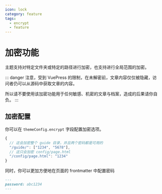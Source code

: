 ```yaml
---
icon: lock
category: feature
tags:
  - encrypt
  - feature
---
```


# 加密功能

主题支持对特定文件夹或特定的路径进行加密，也支持进行全局范围的加密。

::: danger
注意，受到 VuePress 的限制，在未解密前，文章内容仅仅被隐藏，访问者仍可以从源码中获取文章的内容。

所以请不要使用该加密功能用于任何敏感、机密的文章与档案，造成的后果请你自负。
:::

## 加密配置

你可以在 `themeConfig.encrypt` 字段配置加密选项。

```js
{
  // 这会加密整个 guide 目录，并且两个密码都是可用的
  "/guide/": ["1234", "5678"],
  // 这只会加密 config/page.html
  "/config/page.html": "1234"
}
```

同时，你可以更加方便地在页面的 frontmatter 中配置密码

```md
---
password: abc1234
---
```
